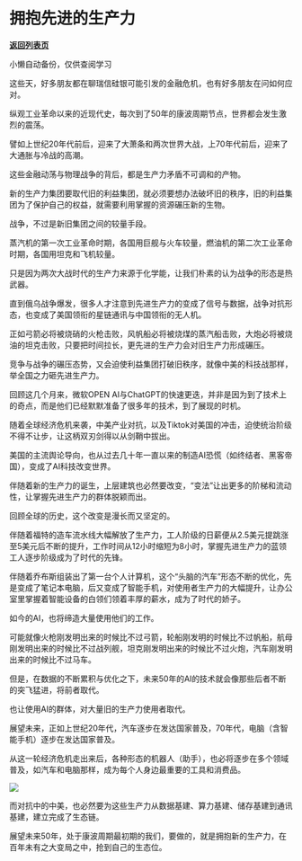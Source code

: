 # 拥抱先进的生产力

[**返回列表页**](/gzh/政事堂2019)

小懒自动备份，仅供查阅学习

这些天，好多朋友都在聊瑞信硅银可能引发的金融危机，也有好多朋友在问如何应对。  

纵观工业革命以来的近现代史，每次到了50年的康波周期节点，世界都会发生激烈的震荡。  

譬如上世纪20年代前后，迎来了大萧条和两次世界大战，上70年代前后，迎来了大通胀与冷战的高潮。

这些金融动荡与物理战争的背后，都是生产力矛盾不可调和的产物。

新的生产力集团要取代旧的利益集团，就必须要想办法破坏旧的秩序，旧的利益集团为了保护自己的权益，就需要利用掌握的资源碾压新的生物。

战争，不过是新旧集团之间的较量手段。

蒸汽机的第一次工业革命时期，各国用巨舰与火车较量，燃油机的第二次工业革命时期，各国用坦克和飞机较量。

只是因为两次大战时代的生产力来源于化学能，让我们朴素的认为战争的形态是热武器。

直到俄乌战争爆发，很多人才注意到先进生产力的变成了信号与数据，战争对抗形态，也变成了美国领衔的星链通讯与中国领衔的无人机。

正如弓箭必将被烧硝的火枪击败，风帆船必将被烧煤的蒸汽船击败，大炮必将被烧油的坦克击败，只要把时间拉长，更先进的生产力会对旧生产力形成碾压。

竞争与战争的碾压态势，又会迫使利益集团打破旧秩序，就像中美的科技战那样，举全国之力砸先进生产力。

回顾这几个月来，微软OPEN AI与ChatGPT的快速更迭，并非是因为到了技术上的奇点，而是他们已经默默准备了很多年的技术，到了展现的时机。

随着全球经济危机来袭，中美产业对抗，以及Tiktok对美国的冲击，迫使统治阶级不得不让步，让这柄双刃剑得以从剑鞘中拔出。  

美国的主流舆论导向，也从过去几十年一直以来的制造AI恐慌（如终结者、黑客帝国），变成了AI科技改变世界。  

伴随着新的生产力的诞生，上层建筑也必然要改变，“变法”让出更多的阶梯和流动性，让掌握先进生产力的群体脱颖而出。

回顾全球的历史，这个改变是漫长而又坚定的。  

伴随着福特的造车流水线大幅解放了生产力，工人阶级的日薪便从2.5美元提跳涨至5美元后不断的提升，工作时间从12小时缩短为8小时，掌握先进生产力的蓝领工人逐步阶级成为了时代的先锋。

伴随着乔布斯组装出了第一台个人计算机，这个“头脑的汽车”形态不断的优化，先是变成了笔记本电脑，后又变成了智能手机，对使用者生产力的大幅提升，让办公室里掌握着智能设备的白领们领着丰厚的薪水，成为了时代的娇子。

如今的AI，也将缔造大量使用他们的工作。

可能就像火枪刚发明出来的时候比不过弓箭，轮船刚发明的时候比不过帆船，航母刚发明出来的时候比不过战列舰，坦克刚发明出来的时候比不过火炮，汽车刚发明出来的时候比不过马车。  

但是，在数据的不断累积与优化之下，未来50年的AI的技术就会像那些后者不断的突飞猛进，将前者取代。

也让使用AI的群体，对大量旧的生产力使用者取代。

展望未来，正如上世纪20年代，汽车逐步在发达国家普及，70年代，电脑（含智能手机）逐步在发达国家普及。

从这一轮经济危机走出来后，各种形态的机器人（助手），也必将逐步在多个领域普及，如汽车和电脑那样，成为每个人身边最重要的工具和消费品。  

![](https://mmbiz.qpic.cn/mmbiz_jpg/rxhS23yu8cOOxUSkSE1r8RRWMn7k6VgF8nJWJ24JhhP0iakH7PcibVibzkfrmW7Uskgx1l2zu7IkAAPnOicQicEf0eA/640?wx_fmt=jpeg)

而对抗中的中美，也必然要为这些生产力从数据基建、算力基建、储存基建到通讯基建，建立完成了生态链。

展望未来50年，处于康波周期最初期的我们，要做的，就是拥抱新的生产力，在百年未有之大变局之中，抢到自己的生态位。

